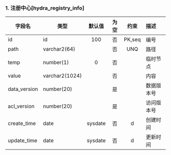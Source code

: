 ###  1. 注册中心[hydra_registry_info]

| 字段名       | 类型           | 默认值  | 为空  |  约束  | 描述       |
| ------------ | -------------- | :-----: | :---: | :----: | :--------- |
| id           | id             |   100   |  否   | PK,seq | 编号       |
| path         | varchar2(64)   |         |  否   |   UNQ     | 路径       |
| temp         | number(1)      |    0    |  否   |        | 临时节点   |
| value        | varchar2(1024) |         |  否   |        | 内容       |
| data_version | number(20)     |         |  是   |        | 数据版本号 |
| acl_version  | number(20)     |         |  是   |        | 访问版本号 |
| create_time  | date           | sysdate |  否   |   d    | 创建时间   |
| update_time  | date           | sysdate |  否   |   d    | 更新时间   |